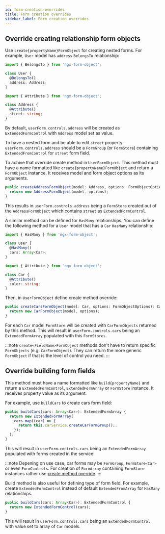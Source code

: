 ```yaml
---
id: form-creation-overrides
title: Form creation overrides
sidebar_label: Form creation overrides
---
```


## Override creating relationship form objects

Use `create{propertyName}FormObject` for creating nested forms. For example, `User` model has `address` `BelongsTo` relationship:

```ts title="user.model.ts"
import { BelongsTo } from 'ngx-form-object';

class User {
  @BelongsTo()
  address: Address;
}
```

```ts title="address.model.ts"
import { Attribute } from 'ngx-form-object';

class Address {
  @Attribute()
  street: string;
}
```

By default, `userForm.controls.address` will be created as `ExtendedFormControl` with `Address` model set as value.

To have a nested form and be able to edit `street` property `userForm.controls.address` should be a `FormGroup` (or `FormStore`) containing `ExtendedFromControl` for `street` form field.

To achive that override create method in `UserFormObject`. This method must have a name formatted like `create{propertyName}FormObject` and return a `FormObject` instance. It receives model and form object options as its arguments.

```ts title="user.form-object.ts"
public createAddressFormObject(model: Address, options: FormObjectOptions): AddressFormObject {
  return new AddressFormObject(model, options);
}
```
This results in `userForm.controls.address` being a `FormStore` created out of the `AddressFormObject` which contains `street` as `ExtendedFormControl`.

A similar method can be defined for `HasMany` relationships. You can define the following method for a `User` model that has a `Car` `HasMany` relationship:

```ts title="user.model.ts"
import { HasMany } from 'ngx-form-object';

class User {
  @HasMany()
  cars: Array<Car>;
}
```

```ts title="car.model.ts"
import { Attribute } from 'ngx-form-object';

class Car {
  @Attribute()
  color: string;
}
```

Then, in `UserFormObject` define create method override:

```ts title="user.form-object.ts"
public createCarsFormObject(model: Car, options: FormObjectOptions): CarFormObject {
  return new CarFormObject(model, options);
}
```
For each `Car` model `FormStore` will be created with `CarFormObjects` returned by this method. This will result in `userForm.controls.cars` being an `ExtendedFormArray` populated with this `FormStores`.

:::note
`create<FieldName>FormObject` methods don't have to return specific `FormObjects` (e.g. `CarFormObject`). They can return the more generic `FormObject` if that is the level of control you need.
:::

## Override building form fields

This method must have a name formatted like `build{propertyName}` and return a `ExtendedFormControl`, `ExtendedFormArray` or `FormStore` instance. It receives property value as its argument.

For example, use `buildCars` to create cars form field:

```ts title="user.form-object.ts"
public buildCars(cars: Array<Car>): ExtendedFormArray {
  return new ExtendedFormArray(
    cars.map((car) => {
      return this.carService.createCarFormGroup();;
    });
  );
}
```
This will result in `userForm.controls.cars` being an `ExtendedFormArray` populated with forms created in the service.

:::note
Depening on use case, car forms may be `FormGroup`, `FormStore<Car>` or even `FormControls`. For creation of `FormArray` containing `FormStore` instances rather use [create method override](#override-create-form-object-method).
:::

Build method is also useful for defining type of form field. For example, create `ExtendedFormControl` instead of default `ExtendedFromArray` for `HasMany` relationships.

```ts title="user.form-object.ts"
public buildCars(cars: Array<Car>): ExtendedFormControl {
  return new ExtendedFormControl(cars);
}
```
This will result in `userForm.controls.cars` being an `ExtendedFormControl` with value set to array of `Car` models.

